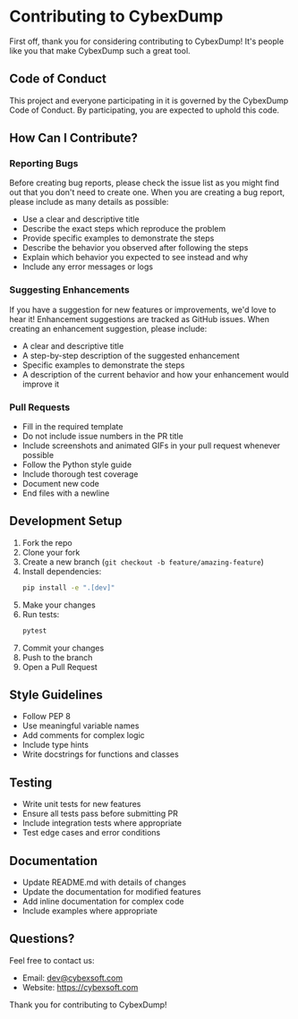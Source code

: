 # Contributing to CybexDump

First off, thank you for considering contributing to CybexDump! It's people like you that make CybexDump such a great tool.

## Code of Conduct

This project and everyone participating in it is governed by the CybexDump Code of Conduct. By participating, you are expected to uphold this code.

## How Can I Contribute?

### Reporting Bugs

Before creating bug reports, please check the issue list as you might find out that you don't need to create one. When you are creating a bug report, please include as many details as possible:

* Use a clear and descriptive title
* Describe the exact steps which reproduce the problem
* Provide specific examples to demonstrate the steps
* Describe the behavior you observed after following the steps
* Explain which behavior you expected to see instead and why
* Include any error messages or logs

### Suggesting Enhancements

If you have a suggestion for new features or improvements, we'd love to hear it! Enhancement suggestions are tracked as GitHub issues. When creating an enhancement suggestion, please include:

* A clear and descriptive title
* A step-by-step description of the suggested enhancement
* Specific examples to demonstrate the steps
* A description of the current behavior and how your enhancement would improve it

### Pull Requests

* Fill in the required template
* Do not include issue numbers in the PR title
* Include screenshots and animated GIFs in your pull request whenever possible
* Follow the Python style guide
* Include thorough test coverage
* Document new code
* End files with a newline

## Development Setup

1. Fork the repo
2. Clone your fork
3. Create a new branch (`git checkout -b feature/amazing-feature`)
4. Install dependencies:
   ```bash
   pip install -e ".[dev]"
   ```
5. Make your changes
6. Run tests:
   ```bash
   pytest
   ```
7. Commit your changes
8. Push to the branch
9. Open a Pull Request

## Style Guidelines

* Follow PEP 8
* Use meaningful variable names
* Add comments for complex logic
* Include type hints
* Write docstrings for functions and classes

## Testing

* Write unit tests for new features
* Ensure all tests pass before submitting PR
* Include integration tests where appropriate
* Test edge cases and error conditions

## Documentation

* Update README.md with details of changes
* Update the documentation for modified features
* Add inline documentation for complex code
* Include examples where appropriate

## Questions?

Feel free to contact us:

* Email: dev@cybexsoft.com
* Website: https://cybexsoft.com

Thank you for contributing to CybexDump!
